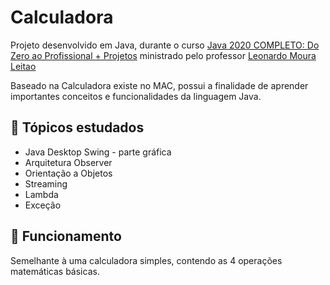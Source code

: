 <h1>Calculadora</h1>

Projeto desenvolvido em Java, durante o curso [Java 2020 COMPLETO: Do Zero ao Profissional + Projetos](https://www.udemy.com/course/fundamentos-de-programacao-com-java) ministrado pelo professor [Leonardo Moura Leitao](https://www.udemy.com/user/leonardomouraleitao/)

<p>Baseado na Calculadora existe no MAC, possui a finalidade de aprender importantes conceitos e funcionalidades da linguagem Java.</p>

<h2>🔖 Tópicos estudados</h2>

- Java Desktop Swing - parte gráfica
- Arquitetura Observer
- Orientação a Objetos
- Streaming
- Lambda
- Exceção


<h2>🚀 Funcionamento</h2>

Semelhante à uma calculadora simples, contendo as 4 operações matemáticas básicas.
